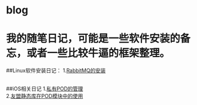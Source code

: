 # blog
# 我的随笔日记，可能是一些软件安装的备忘，或者一些比较牛逼的框架整理。
##Linux软件安装日记： 
1.<a href="https://github.com/AmadeusSys/blog/blob/master/RabbitMQ.md">RabbitMQ的安装</a> 
##

##iOS相关日记
1.<a href="https://github.com/AmadeusSys/blog/blob/master/Pod.md">私有POD的管理</a>  
2.<a href="https://github.com/AmadeusSys/blog/blob/master/Pod.md">友盟静态库在POD模块中的使用</a> 
##
